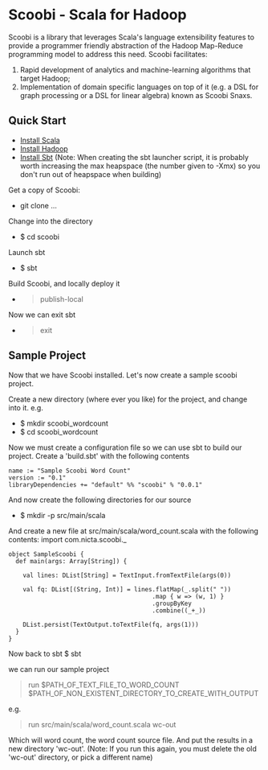 Scoobi - Scala for Hadoop
=========================

Scoobi is a library that leverages Scala's language extensibility features
to provide a programmer friendly abstraction of the Hadoop Map-Reduce
programming model to address this need. Scoobi facilitates:

1. Rapid development of analytics and machine-learning algorithms that target Hadoop;
2. Implementation of domain specific languages on top of it (e.g. a DSL for graph
processing or a DSL for linear algebra) known as Scoobi Snaxs.


Quick Start
----------


* [Install Scala](http://www.scala-lang.org/downloads)
* [Install Hadoop](http://www.cloudera.com/hadoop/)
* [Install Sbt](https://github.com/harrah/xsbt/wiki/Setup) (Note: When creating the sbt launcher script, it is probably worth increasing the max heapspace (the number given to -Xmx) so you don't run out of heapspace when building)


Get a copy of Scoobi:
* git clone ...

Change into the directory
* $ cd scoobi

Launch sbt
* $ sbt

Build Scoobi, and locally deploy it
* > publish-local

Now we can exit sbt
* > exit


Sample Project
--------------

Now that we have Scoobi installed. Let's now create a sample scoobi project.

Create a new directory (where ever you like) for the project, and change into it. e.g.

* $ mkdir scoobi_wordcount
* $ cd scoobi_wordcount


Now we must create a configuration file so we can use sbt to build our project. Create a 'build.sbt' with the following contents

    name := "Sample Scoobi Word Count"
    version := "0.1"
    libraryDependencies += "default" %% "scoobi" % "0.0.1"


And now create the following directories for our source

* $ mkdir -p src/main/scala

And create a new file at src/main/scala/word_count.scala with the following contents:
    import com.nicta.scoobi._

    object SampleScoobi {
      def main(args: Array[String]) {

        val lines: DList[String] = TextInput.fromTextFile(args(0))

        val fq: DList[(String, Int)] = lines.flatMap(_.split(" "))
                                            .map { w => (w, 1) }
                                            .groupByKey
                                            .combine((_+_))

        DList.persist(TextOutput.toTextFile(fq, args(1)))
      }
    }


Now back to sbt
$ sbt

we can run our sample project

> run $PATH_OF_TEXT_FILE_TO_WORD_COUNT $PATH_OF_NON_EXISTENT_DIRECTORY_TO_CREATE_WITH_OUTPUT

e.g.

> run src/main/scala/word_count.scala wc-out

Which will word count, the word count source file. And put the results in a new directory 'wc-out'. (Note: If you run this again, you must delete the old 'wc-out' directory, or pick a different name)
